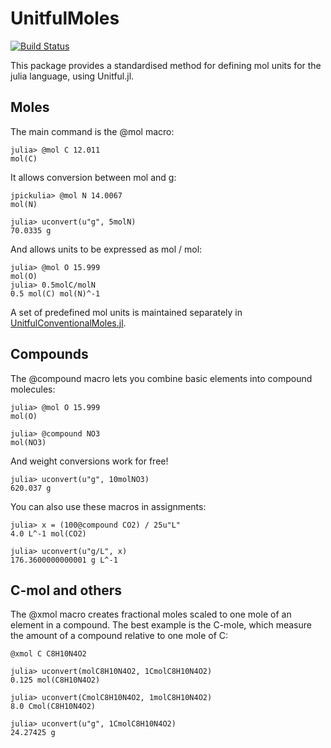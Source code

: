 # UnitfulMoles

[![Build Status](https://travis-ci.org/rafaqz/UnitfulMoles.jl.svg?branch=master)](https://travis-ci.org/rafaqz/UnitfulMoles.jl)

This package provides a standardised method for defining mol units for the julia
language, using Unitful.jl. 

## Moles

The main command is the @mol macro:

```
julia> @mol C 12.011                                               
mol(C)                                                             
```

It allows conversion between mol and g:

```
jpickulia> @mol N 14.0067
mol(N)                                                             

julia> uconvert(u"g", 5molN)                                       
70.0335 g 
```

And allows units to be expressed as mol / mol:

```
julia> @mol O 15.999
mol(O)                                                             
julia> 0.5molC/molN                                                
0.5 mol(C) mol(N)^-1    
```

A set of predefined mol units is maintained separately in
[UnitfulConventionalMoles.jl](https://github.com/rafaqz/UnitfulConventionalMoles.jl).

## Compounds

The @compound macro lets you combine basic elements into compound molecules:

```
julia> @mol O 15.999
mol(O)

julia> @compound NO3                                      
mol(NO3)                                                    
```

And weight conversions work for free!

```
julia> uconvert(u"g", 10molNO3)                             
620.037 g                                                   
```


You can also use these macros in assignments:

```
julia> x = (100@compound CO2) / 25u"L"
4.0 L^-1 mol(CO2)

julia> uconvert(u"g/L", x)
176.3600000000001 g L^-1
```

## C-mol and others

The @xmol macro creates fractional moles scaled to one mole of an element in a
compound. The best example is the C-mole, which measure the amount of a compound
relative to one mole of C:

```
@xmol C C8H10N4O2

julia> uconvert(molC8H10N4O2, 1CmolC8H10N4O2)                             
0.125 mol(C8H10N4O2)                                                      

julia> uconvert(CmolC8H10N4O2, 1molC8H10N4O2)
8.0 Cmol(C8H10N4O2)
                                                                          
julia> uconvert(u"g", 1CmolC8H10N4O2)                                     
24.27425 g                                                                
```
